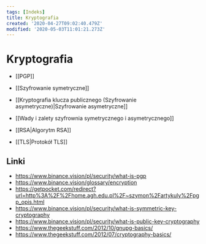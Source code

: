 ```yaml
---
tags: [Indeks]
title: Kryptografia
created: '2020-04-27T09:02:40.479Z'
modified: '2020-05-03T11:01:21.273Z'
---
```


# Kryptografia

* [[PGP]]
* [[Szyfrowanie symetryczne]]
* [[Kryptografia klucza publicznego (Szyfrowanie asymetryczne)|Szyfrowanie asymetryczne]]
* [[Wady i zalety szyfrownia symetrycznego i asymetrycznego]]

* [[RSA|Algorytm RSA]]
* [[TLS|Protokół TLS]]


## Linki

* https://www.binance.vision/pl/security/what-is-pgp
* https://www.binance.vision/glossary/encryption
* https://getpocket.com/redirect?url=http%3A%2F%2Fhome.agh.edu.pl%2F~szymon%2Fartykuly%2Fpgp_opis.html
* https://www.binance.vision/pl/security/what-is-symmetric-key-cryptography
* https://www.binance.vision/pl/security/what-is-public-key-cryptography
* https://www.thegeekstuff.com/2012/10/gnupg-basics/
* https://www.thegeekstuff.com/2012/07/cryptography-basics/
